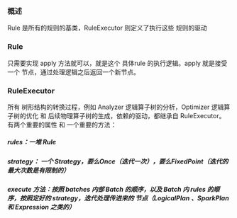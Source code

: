 ### 概述
Rule 是所有的规则的基类，RuleExecutor 则定义了执行这些 规则的驱动

### Rule
只需要实现 apply 方法就可以，就是这个 具体rule 的执行逻辑。apply 就是接受一个 节点，通过处理逻辑之后返回一个新节点。


### RuleExecutor
所有 树形结构的转换过程，例如 Analyzer 逻辑算子树的分析，Optimizer 逻辑算子树的优化 和 后续物理算子树的生成，依赖的驱动，都继承自 RuleExecutor。有两个重要的属性 和 一个重要的方法：
##### rules：一堆 Rule
##### strategy： 一个 Strategy，要么Once（迭代一次），要么FixedPoint（迭代的最大次数是有限制的）
##### execute 方法：按照 batches 内部 Batch 的顺序，以及 Batch 内 rules 的顺序，按照定好的 strategy，迭代处理传进来的 节点（LogicalPlan 、SparkPlan 和 Expression 之类的）

